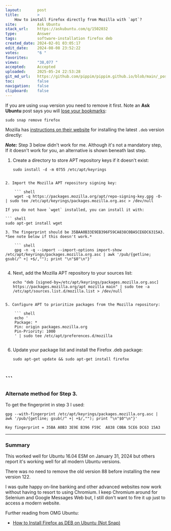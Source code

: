 ```yaml
---
layout:       post
title:        >
    How to install Firefox directly from Mozilla with `apt`?
site:         Ask Ubuntu
stack_url:    https://askubuntu.com/q/1502032
type:         Answer
tags:         software-installation firefox deb
created_date: 2024-02-01 03:05:17
edit_date:    2024-08-08 23:52:22
votes:        "6 "
favorites:    
views:        "38,077 "
accepted:     Accepted
uploaded:     2025-05-24 22:53:28
git_md_url:   https://github.com/pippim/pippim.github.io/blob/main/_posts/2024/2024-02-01-How-to-install-Firefox-directly-from-Mozilla-with-_apt__.md
toc:          false
navigation:   false
clipboard:    false
---
```


If you are using `snap` version you need to remove it first. Note an **Ask Ubuntu** post says you will [lose your bookmarks](https://askubuntu.com/a/1404401/307523):

``` shell
sudo snap remove firefox
```

Mozilla has [instructions on their website][1] for installing the latest `.deb` version directly:

***Note:*** Step 3 below didn't work for me. Although it's not a mandatory step, If it doesn't work for you, an alternative is shown beneath last step.

1. Create a directory to store APT repository keys if it doesn't exist:

    ``` shell
    sudo install -d -m 0755 /etc/apt/keyrings
``` 
```
```
2. Import the Mozilla APT repository signing key:

    ``` shell
    wget -q https://packages.mozilla.org/apt/repo-signing-key.gpg -O- | sudo tee /etc/apt/keyrings/packages.mozilla.org.asc > /dev/null
``` 
```
If you do not have `wget` installed, you can install it with: 

``` shell
sudo apt-get install wget
````
```
3. The fingerprint should be 35BAA0B33E9EB396F59CA838C0BA5CE6DC6315A3. *See note below if this doesn't work.*

    ``` shell
    gpg -n -q --import --import-options import-show /etc/apt/keyrings/packages.mozilla.org.asc | awk '/pub/{getline; gsub(/^ +| +$/,""); print "\n"$0"\n"}'
``` 
```
```
4. Next, add the Mozilla APT repository to your sources list:

    ``` shell
    echo "deb [signed-by=/etc/apt/keyrings/packages.mozilla.org.asc] https://packages.mozilla.org/apt mozilla main" | sudo tee -a /etc/apt/sources.list.d/mozilla.list > /dev/null
``` 
```
```
5. Configure APT to prioritize packages from the Mozilla repository:

    ``` shell
    echo '
    Package: *
    Pin: origin packages.mozilla.org
    Pin-Priority: 1000
    ' | sudo tee /etc/apt/preferences.d/mozilla
``` 
```
```
6. Update your package list and install the Firefox .deb package:

    ``` shell
    sudo apt-get update && sudo apt-get install firefox
``` 
```
## ```


### Alternate method for Step 3.

To get the fingerprint in step 3 I used:

```shell
gpg --with-fingerprint /etc/apt/keyrings/packages.mozilla.org.asc | awk '/pub/{getline; gsub(/^ +| +$/,""); print "\n"$0"\n"}'

Key fingerprint = 35BA A0B3 3E9E B396 F59C  A838 C0BA 5CE6 DC63 15A3
```

---

### Summary

This worked well for Ubuntu 16.04 ESM on January 31, 2024 but others report it's working well for all modern Ubuntu versions.

There was no need to remove the old version 88 before installing the new version 122.

I was quite happy on-line banking and other advanced websites now work without having to resort to using Chromium. I keep Chromium around for Selenium and Google Messages Web but, I still don't want to fire it up just to access a modern website.

Further reading from OMG Ubuntu:

 - [How to Install Firefox as DEB on Ubuntu (Not Snap)](https://www.omgubuntu.co.uk/2022/04/how-to-install-firefox-deb-apt-ubuntu-22-04)

  [1]: https://support.mozilla.org/en-US/kb/install-firefox-linux#w_install-firefox-deb-package-for-debian-based-distributions
